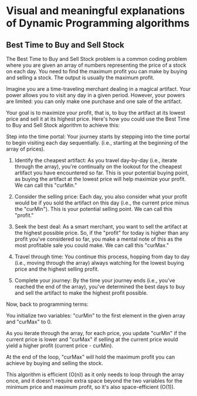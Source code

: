 # Visual and meaningful explanations of Dynamic Programming algorithms

## Best Time to Buy and Sell Stock

The Best Time to Buy and Sell Stock problem is a common coding problem where you are given an array of numbers representing the price of a stock on each day. You need to find the maximum profit you can make by buying and selling a stock. The output is usually the maximum profit.

 Imagine you are a time-traveling merchant dealing in a magical artifact. Your power allows you to visit any day in a given period. However, your powers are limited: you can only make one purchase and one sale of the artifact.

  Your goal is to maximize your profit, that is, to buy the artifact at its lowest price and sell it at its highest price. Here's how you could use the Best Time to Buy and Sell Stock algorithm to achieve this:

  Step into the time portal: Your journey starts by stepping into the time portal to begin visiting each day sequentially. (i.e., starting at the beginning of the array of prices).

1. Identify the cheapest artifact: As you travel day-by-day (i.e., iterate through the array), you're continually on the lookout for the cheapest artifact you have encountered so far. This is your potential buying point, as buying the artifact at the lowest price will help maximize your profit. We can call this "curMin."

2. Consider the selling price: Each day, you also consider what your profit would be if you sold the artifact on this day (i.e., the current price minus the "curMin"). This is your potential selling point. We can call this "profit."

3. Seek the best deal: As a smart merchant, you want to sell the artifact at the highest possible price. So, if the "profit" for today is higher than any profit you've considered so far, you make a mental note of this as the most profitable sale you could make. We can call this "curMax."

4. Travel through time: You continue this process, hopping from day to day (i.e., moving through the array) always watching for the lowest buying price and the highest selling profit.

5. Complete your journey: By the time your journey ends (i.e., you've reached the end of the array), you've determined the best days to buy and sell the artifact to make the highest profit possible.

Now, back to programming terms:

You initialize two variables: "curMin" to the first element in the given array and "curMax" to 0.

As you iterate through the array, for each price, you update "curMin" if the current price is lower and "curMax" if selling at the current price would yield a higher profit (current price - curMin).

At the end of the loop, "curMax" will hold the maximum profit you can achieve by buying and selling the stock.

This algorithm is efficient (O(n)) as it only needs to loop through the array once, and it doesn't require extra space beyond the two variables for the minimum price and maximum profit, so it's also space-efficient (O(1)).
